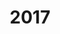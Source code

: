 ---
layout: robot
title: 2017
robot: Hailstorm
game: Steamworks
thumbnail: /assets/2017/2017SteamworksRobot.jpg
---